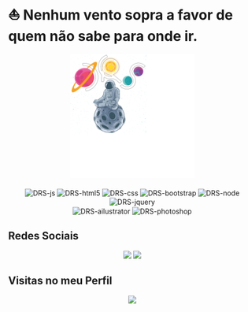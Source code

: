  <h1>⛵ Nenhum vento sopra a favor de quem não sabe para onde ir.</h1>
 
 
<div  align="center">   
    <img width="50%" src="https://raw.githubusercontent.com/DouglasRSena/home/803baebdf053b20abd730df870a46f0d41979ac9/DouglasArt.svg" alt="">
</div>
 
 <div align="center" style="display: inline_block"><br>
  <img align="center" alt="DRS-js" src="https://img.shields.io/badge/JavaScript-F7DF1E?style=for-the-badge&logo=javascript&logoColor=black" />
  <img align="center" alt="DRS-html5" src="https://img.shields.io/badge/HTML5-E34F26?style=for-the-badge&logo=html5&logoColor=white" />
  <img align="center" alt="DRS-css" src="https://img.shields.io/badge/CSS3-1572B6?style=for-the-badge&logo=css3&logoColor=white" />
  <img align="center" alt="DRS-bootstrap" src="https://img.shields.io/badge/Bootstrap-563D7C?style=for-the-badge&logo=bootstrap&logoColor=white" />
  <img align="center" alt="DRS-node" src="https://img.shields.io/badge/Node.js-43853D?style=for-the-badge&logo=node.js&logoColor=white" />
  <img align="center" alt="DRS-jquery" src="https://img.shields.io/badge/jQuery-0769AD?style=for-the-badge&logo=jquery&logoColor=white" />
  <br>
  <img align="center" alt="DRS-ailustrator" src="https://aleen42.github.io/badges/src/illustrator.svg" />
  <img align="center" alt="DRS-photoshop" src="https://aleen42.github.io/badges/src/photoshop.svg" />  
</div>
 
 
 ## Redes Sociais
 <div  align="center">
    <a href="https://instagram.com/douglasrsen?utm_medium=copy_link" target="_blank"><img src="https://img.shields.io/badge/-Instagram-%23E4405F?style=for-the-badge&logo=instagram&logoColor=white" target="_blank"></a>
    <a href="https://www.linkedin.com/in/douglas-ribeiro-sena-478b94104/" target="_blank"><img src="https://img.shields.io/badge/-LinkedIn-%230077B5?style=for-the-badge&logo=linkedin&logoColor=white" target="_blank"></a>
</div>
 
## Visitas no meu Perfil  <br>
 <p align="center"> 
   <img alingn="center" src="https://profile-counter.glitch.me/DouglasRSena/count.svg" />
 </p>

</p>
